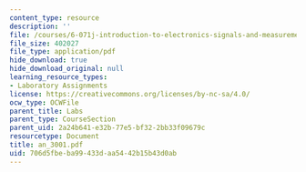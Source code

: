 ```yaml
---
content_type: resource
description: ''
file: /courses/6-071j-introduction-to-electronics-signals-and-measurement-spring-2006/706d5fbeba99433daa5442b15b43d0ab_an_3001.pdf
file_size: 402027
file_type: application/pdf
hide_download: true
hide_download_original: null
learning_resource_types:
- Laboratory Assignments
license: https://creativecommons.org/licenses/by-nc-sa/4.0/
ocw_type: OCWFile
parent_title: Labs
parent_type: CourseSection
parent_uid: 2a24b641-e32b-77e5-bf32-2bb33f09679c
resourcetype: Document
title: an_3001.pdf
uid: 706d5fbe-ba99-433d-aa54-42b15b43d0ab
---
```

